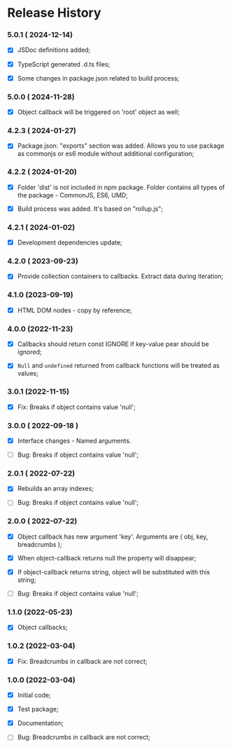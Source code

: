 # Release History



### 5.0.1 ( 2024-12-14)
- [x] JSDoc definitions added;
- [x] TypeScript generated .d.ts files;
- [x] Some changes in package.json related to build process;



### 5.0.0 ( 2024-11-28)
- [x] Object callback will be triggered on 'root' object as well;



### 4.2.3 ( 2024-01-27)
- [x] Package.json: "exports" section was added. Allows you to use package as commonjs or es6 module without additional configuration;


### 4.2.2 ( 2024-01-20)
- [x] Folder 'dist' is not included in npm package. Folder contains all types of the package - CommonJS, ES6, UMD;
- [x] Build process was added. It's based on "rollup.js";


### 4.2.1 ( 2024-01-02)
- [x] Development dependencies update;


### 4.2.0 ( 2023-09-23)
- [x] Provide collection containers to callbacks. Extract data during iteration;



### 4.1.0 (2023-09-19)
 - [x] HTML DOM nodes - copy by reference; 



### 4.0.0 (2022-11-23)
- [x] Callbacks should return const IGNORE if key-value pear should be ignored;
- [x] `Null` and `undefined` returned from callback functions will be treated as values;



### 3.0.1 (2022-11-15)
- [x] Fix: Breaks if object contains value 'null';



### 3.0.0 ( 2022-09-18 )
- [x] Interface changes - Named arguments.
- [ ] Bug: Breaks if object contains value 'null';



### 2.0.1 ( 2022-07-22)
- [x] Rebuilds an array indexes;
- [ ] Bug: Breaks if object contains value 'null';



### 2.0.0 ( 2022-07-22)
- [x] Object callback has new argument 'key'. Arguments are ( obj, key, breadcrumbs );
- [x] When object-callback returns null the property will disappear;
- [x] If object-callback returns string, object will be substituted with this string;
- [ ] Bug: Breaks if object contains value 'null';



### 1.1.0 (2022-05-23)
- [x] Object callbacks;



### 1.0.2 (2022-03-04)
- [x] Fix: Breadcrumbs in callback are not correct;

### 1.0.0 (2022-03-04)
 - [x] Initial code;
 - [x] Test package;
 - [x] Documentation;
 - [ ] Bug: Breadcrumbs in callback are not correct;


